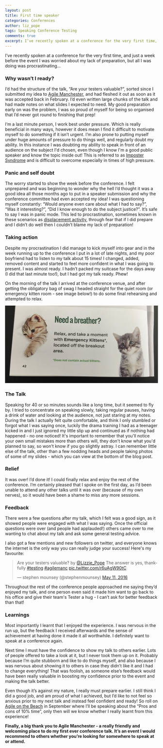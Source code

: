 ```yaml
---
layout: post
title: First time speaker
categories: Conferences
author: liz_pope
tags: Speaking Conference Testing
comments: true
excerpt: I’ve recently spoken at a conference for the very first time, and just a week before the event I was worried about my lack of preparation, but all I was doing was procrastinating...
---
```


I’ve recently spoken at a conference for the very first time, and just a week before the event I was worried about my lack of preparation, but all I was doing was procrastinating...

### Why wasn’t I ready?
I’d had the structure of the talk, “Are your testers valuable?”, sorted since I submitted my idea to [Agile Manchester](http://agilemanchester.net/2016/), and had fleshed it out as soon as it was accepted back in February. I’d even written large chunks of the talk and had made notes on what slides I expected to need. My good preparation early on was the problem, I was so proud of myself for being so organised that I’d never got round to finishing that prep!

I‘m a last minute person, I work best under pressure. Which is really beneficial in many ways, however it does mean I find it difficult to motivate myself to do something if it isn’t urgent. I’m also prone to putting myself under huge amounts of pressure to do things well, and regularly doubt my ability. In this instance I was doubting my ability to speak in front of an audience on the subject I'd chosen, even though I know I'm a good public speaker and know the topic inside out! This is referred to as [Imposter Syndrome](https://en.wikipedia.org/wiki/Impostor_syndrome) and is difficult to overcome especially in times of high pressure.


### Panic and self doubt
The worry started to show the week before the conference. I felt unprepared and was beginning to wonder why the hell I’d thought it was a good idea all those months ago to put in a speaker submission and why the conference committee had even accepted my idea! I was questioning myself constantly: “Would anyone even care about what I had to say?”, “Was it interesting?”, “Did I know enough to do the subject justice?”. It’s safe to say I was in panic mode. This led to procrastination, sometimes known in these scenarios as [displacement activity](http://dictionary.cambridge.org/us/dictionary/english/displacement-activity), through fear that if I did prepare and I didn’t do well then I couldn’t blame my lack of preparation!


### Taking action
Despite my procrastination I did manage to kick myself into gear and in the week running up to the conference I put in a lot of late nights, and my poor boyfriend had to listen to my talk about 15 times! I changed, added, removed content and started to feel more confident in what I was going to present. I was almost ready. I hadn’t packed my suitcase for the days away (I did that last minute too!), but I had got my talk ready. Phew!

On the morning of the talk I arrived at the conference venue, and after getting the obligatory bag of swag I headed straight for the quiet room (or emergency kitten room - see image below!) to do some final rehearsing and attempted to relax.

![Emergency Kittens](https://github.com/holidayextras/holidayextras.github.com/blob/master/assets/img/emergency_kittens.jpg?raw=true)


### The Talk
Speaking for 40 or so minutes sounds like a long time, but it seemed to fly by. I tried to concentrate on speaking slowly, taking regular pauses, having a drink of water and looking at the audience, not just staring at my notes. During the talk I actually felt quite comfortable, and think I only stumbled or forgot what I was saying once, luckily the drama training I had as a teenager kicked in and I just ignored my little slip up and continued as if nothing had happened - no one noticed! It's important to remember that you'll notice your own small mistakes more than others will, they don't know what you'd planned to say, so won't know if you go slightly astray. I can remember little else of the talk, other than a few nodding heads and people taking photos of some of my slides - which you can view at the bottom of the blog post.


### Relief
It was over! I’d done it! I could finally relax and enjoy the rest of the conference. I’m certainly pleased that I spoke on the first day, as I’d been unable to attend any other talks until it was over (because of my own nerves), so it would have been a shame to miss any more sessions.


### Feedback
There were a few questions after my talk, which I felt was a good sign, as it showed people were engaged with what I was saying. Once the official questions were over (and people had applauded!) others came over to me wanting to chat about my talk and ask some general testing advice.

I also got a few mentions and new followers on twitter, and everyone knows the internet is the only way you can really judge your success! Here's my favourite:

<blockquote class="twitter-tweet" data-lang="en"><p lang="en" dir="ltr">Are your testers valuable? by <a href="https://twitter.com/Lizzie_Pope">@Lizzie_Pope</a> The answer is yes, thankfully <a href="https://twitter.com/hashtag/testing?src=hash">#testing</a> <a href="https://twitter.com/hashtag/agilemanc?src=hash">#agilemanc</a> <a href="https://t.co/r6uAgW90tC">pic.twitter.com/r6uAgW90tC</a></p>&mdash; stephen mounsey (@stephenmounsey) <a href="https://twitter.com/stephenmounsey/status/730391865980289024">May 11, 2016</a></blockquote>
<script async src="//platform.twitter.com/widgets.js" charset="utf-8"></script>

Throughout the rest of the conference people approached me saying they’d enjoyed my talk, and one person even said it made him want to go back to his office and give their team's Tester a hug - I can’t ask for better feedback than that!


### Learnings
Most importantly I learnt that I enjoyed the experience. I was nervous in the run up, but the feedback I received afterwards and the sense of achievement at having done it made it all worthwhile. I definitely want to speak at a conference again.

Next time I must have the confidence to show my talk to others earlier. Lots of people offered to take a look at it, but I never took them up on it. Probably because I’m quite stubborn and like to do things myself, and also because I was nervous about showing it to others in case they didn’t like it and I had to change everything! That was foolish, as someone else’s feedback would have been really valuable in boosting my confidence prior to the event and making the talk better.

Even though it’s against my nature, I really must prepare earlier. I still think I did a good job, and am proud of what I achieved, but I’d like to not feel so anxious prior to my next talk and instead feel confident and ready! So roll on  [Agile on the Beach](http://agileonthebeach.com/2016-line-up/) in September where I’ll be speaking about the “Pros and cons of 10% time”, only then will we know whether I really learnt from this experience!


**Finally, a big thank you to Agile Manchester - a really friendly and welcoming place to do my first ever conference talk. It’s an event I would recommend to others whether you’re looking for somewhere to speak at or attend.**



<script async class="speakerdeck-embed" data-id="0e42aca6eb44419f8ca36d34a72dc891" data-ratio="1.77777777777778" src="//speakerdeck.com/assets/embed.js"></script>
